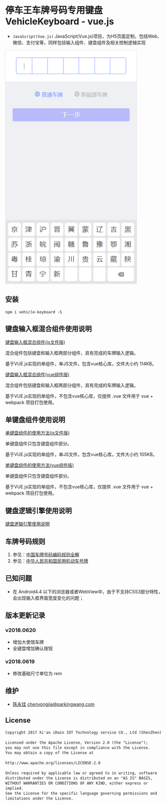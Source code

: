 # 停车王车牌号码专用键盘 VehicleKeyboard - vue.js

- `JavaScript(Vue.js)` JavaScript(Vue.js)项目，为H5页面定制，包括Web、微信、支付宝等，同样包括输入组件、键盘组件及相关控制逻辑实现

![](keyboard-v2.png)

## 安装

```
npm i vehicle-keyboard -S
```

## 键盘输入框混合组件使用说明

[键盘输入框混合组件(js文件版)](./MixedKeyboardUsage.md)

混合组件包括键盘和输入框两部分组件，具有完成的车牌输入逻辑。

基于VUE.js实现的单组件，单JS文件，包含vue核心库，文件大小约 114KB。


[键盘输入框混合组件(vue组件版)](./MixedKeyboardUsage.md#vue%E9%A1%B9%E7%9B%AE%E4%BD%BF%E7%94%A8%E8%AF%B4%E6%98%8E)

混合组件包括键盘和输入框两部分组件，具有完成的车牌输入逻辑。

基于VUE.js实现的单组件，不包含vue核心库，仅提供 .vue 文件用于 vue + webpack 项目打包使用。

## 单键盘组件使用说明

[单键盘组件的使用方法(js文件版)](./SingleKeyboardUsage.md)

单键盘组件只包含键盘组件部分。

基于VUE.js实现的单组件，单JS文件，包含vue核心库，文件大小约 105KB。


[单键盘组件的使用方法(vue组件版)](./SingleKeyboardUsage.md#vue%E9%A1%B9%E7%9B%AE%E4%BD%BF%E7%94%A8%E8%AF%B4%E6%98%8E)

单键盘组件只包含键盘组件部分。

基于VUE.js实现的单组件，不包含vue核心库，仅提供 .vue 文件用于 vue + webpack 项目打包使用。

## 键盘逻辑引擎使用说明

[键盘逻辑引擎使用说明](./Engine.md)

## 车牌号码规则

1. 参见：[中国车牌号码编码规则全解](http://yoojia.xyz/2018/05/09/chinese-vehicle-number/)
2. 参见：[中华人民共和国民用机动车号牌](https://zh.wikipedia.org/wiki/中华人民共和国民用机动车号牌)


## 已知问题

- 在 Android4.4 以下的浏览器或者WebView中，由于不支持CSS3部分特性，会出现输入框界面宽度变化的问题；

## 版本更新记录

### v2018.0620

- 增加大使馆车牌
- 全键盘增加确认按钮

### v2018.0619

- 修改基础尺寸单位为 rem


## 维护

- [陈永佳](https://github.com/yoojia) chenyongjia@parkingwang.com

## License

    Copyright 2017 Xi'an iRain IOT Technology service CO., Ltd (ShenZhen)

    Licensed under the Apache License, Version 2.0 (the "License");
    you may not use this file except in compliance with the License.
    You may obtain a copy of the License at

    http://www.apache.org/licenses/LICENSE-2.0

    Unless required by applicable law or agreed to in writing, software
    distributed under the License is distributed on an "AS IS" BASIS,
    WITHOUT WARRANTIES OR CONDITIONS OF ANY KIND, either express or implied.
    See the License for the specific language governing permissions and
    limitations under the License.